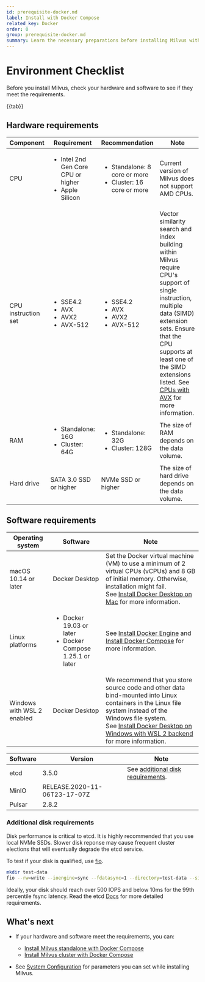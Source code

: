 ```yaml
---
id: prerequisite-docker.md
label: Install with Docker Compose
related_key: Docker
order: 0
group: prerequisite-docker.md
summary: Learn the necessary preparations before installing Milvus with Docker Compose.
---
```


# Environment Checklist

Before you install Milvus, check your hardware and software to see if they meet the requirements.

{{tab}}

## Hardware requirements

| Component           | Requirement                                                  |Recommendation| Note                                                         |
| ------------------- | ------------------------------------------------------------ |--------------| ------------------------------------------------------------ |
| CPU                 | <ul><li>Intel 2nd Gen Core CPU or higher</li><li>Apple Silicon</li></ul>  |<ul><li>Standalone: 8 core or more</li><li>Cluster: 16 core or more</li></ul>| Current version of Milvus does not support AMD CPUs. |
| CPU instruction set | <ul><li>SSE4.2</li><li>AVX</li><li>AVX2</li><li>AVX-512</li></ul> |<ul><li>SSE4.2</li><li>AVX</li><li>AVX2</li><li>AVX-512</li></ul> |  Vector similarity search and index building within Milvus require CPU's support of single instruction, multiple data (SIMD) extension sets. Ensure that the CPU supports at least one of the SIMD extensions listed. See [CPUs with AVX](https://en.wikipedia.org/wiki/Advanced_Vector_Extensions#CPUs_with_AVX) for more information.                           |
| RAM                 | <ul><li>Standalone: 16G</li><li>Cluster: 64G</li></ul>       |<ul><li>Standalone: 32G</li><li>Cluster: 128G</li></ul>        | The size of RAM depends on the data volume.                  |
| Hard drive          | SATA 3.0 SSD or higher                                       | NVMe SSD or higher | The size of hard drive depends on the data volume.           |

## Software requirements

| Operating system           | Software                                                     | Note                                                         |
| -------------------------- | ------------------------------------------------------------ | ------------------------------------------------------------ |
| macOS 10.14 or later       | Docker Desktop                                               | Set the Docker virtual machine (VM) to use a minimum of 2 virtual CPUs (vCPUs) and 8 GB of initial memory. Otherwise, installation might fail. <br/>See [Install Docker Desktop on Mac](https://docs.docker.com/desktop/mac/install/) for more information. |
| Linux platforms            | <ul><li>Docker 19.03 or later</li><li>Docker Compose 1.25.1 or later</li></ul> | See [Install Docker Engine](https://docs.docker.com/engine/install/) and [Install Docker Compose](https://docs.docker.com/compose/install/) for more information. |
| Windows with WSL 2 enabled | Docker Desktop                                               | We recommend that you store source code and other data bind-mounted into Linux containers in the Linux file system instead of the Windows file system.<br/>See [Install Docker Desktop on Windows with WSL 2 backend](https://docs.docker.com/desktop/windows/install/#wsl-2-backend) for more information. |

| Software | Version                       | Note |
| -------- | ----------------------------- | ---- |
| etcd     | 3.5.0                         |  See [additional disk requirements](#Additional-disk-requirements). |
| MinIO    |  RELEASE.2020-11-06T23-17-07Z | |
| Pulsar   | 2.8.2                         | |

### Additional disk requirements

Disk performance is critical to etcd. It is highly recommended that you use local NVMe SSDs. Slower disk reponse may cause frequent cluster elections that will eventually degrade the etcd service.

To test if your disk is qualified, use [fio](https://github.com/axboe/fio).

```bash
mkdir test-data
fio --rw=write --ioengine=sync --fdatasync=1 --directory=test-data --size=2200m --bs=2300 --name=mytest
```

Ideally, your disk should reach over 500  IOPS and below 10ms for the 99th percentile fsync latency. Read the etcd [Docs](https://etcd.io/docs/v3.5/op-guide/hardware/#disks) for more detailed requirements.

## What's next

- If your hardware and software meet the requirements, you can:
  - [Install Milvus standalone with Docker Compose](install_standalone-docker.md)
  - [Install Milvus cluster with Docker Compose](install_cluster-docker.md)

- See [System Configuration](system_configuration.md) for parameters you can set while installing Milvus.
